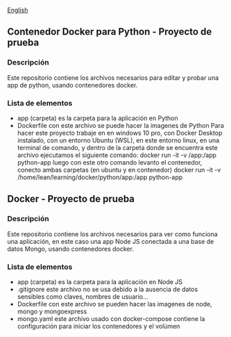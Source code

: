 [English](#english)    

## Contenedor Docker para Python - Proyecto de prueba 

### Descripción
Este repositorio contiene los archivos necesarios para editar y probar una app de python, usando contenedores docker.

### Lista de elementos
- app (carpeta)
    es la carpeta para la aplicación en Python
- Dockerfile
    con este archivo se puede hacer la imagenes de Python
    Para hacer este proyecto trabaje en en windows 10 pro, con Docker Desktop instalado, con un entorno Ubuntu (WSL), en este entorno linux, en una terminal de comando, y dentro de la carpeta donde se encuentra este archivo ejecutamos el siguiente comando:
    docker run -it -v /app:/app python-app
    luego con este otro comando levanto el contenedor, conecto ambas carpetas (en ubuntu y en contenedor)
    docker run -it -v /home/lean/learning/docker/python/app:/app python-app


<a name="english"></a>
## Docker - Proyecto de prueba 

### Descripción
Este repositorio contiene los archivos necesarios para ver como funciona una aplicación, en este caso una app Node JS conectada a una base de datos Mongo, usando contenedores docker.

### Lista de elementos
- app (carpeta)
    es la carpeta para la aplicación en Node JS
- .gitignore
   este archivo no se usa debido a la ausencia de datos sensibles como claves, nombres de usuario...
- Dockerfile
    con este archivo se pueden hacer las imagenes de node, mongo y mongoexpress
- mongo.yaml
    este archivo usado con docker-compose contiene la configuración para iniciar los contenedores y el volúmen 

